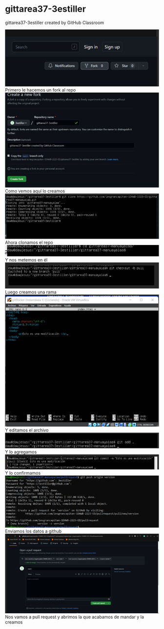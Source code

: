 # gittarea37-3estiller
gittarea37-3estiller created by GitHub Classroom

![foto1](\1.png)
Primero le hacemos un fork al repo
![foto2](\2.png)
Como vemos aquí lo creamos
 ![foto3](\3.png)
Ahora clonamos el repo
 ![foto4](\4.png)
Y nos metemos en él
 ![foto5](\5.png)
Luego creamos una rama 
 ![foto6](\6.png)
Y editamos el archivo
 ![foto7](\7.png)
Y lo agregamos
 ![foto8](\8.png)
Y lo confirmamos
 ![foto9](\9.png)
Enviamos los datos a github
 ![foto10](\10.png)
Nos vamos a pull request y abrimos la que acabamos de mandar y la creamos
